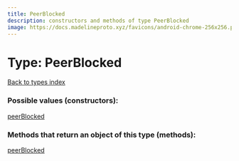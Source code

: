 ```yaml
---
title: PeerBlocked
description: constructors and methods of type PeerBlocked
image: https://docs.madelineproto.xyz/favicons/android-chrome-256x256.png
---
```

# Type: PeerBlocked
[Back to types index](index.md)



### Possible values (constructors):

[peerBlocked](../constructors/peerBlocked.md)  



### Methods that return an object of this type (methods):



[peerBlocked](../constructors/peerBlocked.md)  

